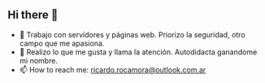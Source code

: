 ## Hi there 👋

- 🔭 Trabajo con servidores y páginas web. Priorizo la seguridad, otro campo que me apasiona.
- 💪 Realizo lo que me gusta y llama la atención. Autodidacta ganandome mi nombre. 
- 📫 How to reach me: ricardo.rocamora@outlook.com.ar

<!--
**ricaguroc/ricaguroc** is a ✨ _special_ ✨ repository because its `README.md` (this file) appears on your GitHub profile.

Here are some ideas to get you started:

- 🔭 I’m currently working on ...
- 🌱 I’m currently learning ...
- 👯 I’m looking to collaborate on ...
- 🤔 I’m looking for help with ...
- 💬 Ask me about ...
- 📫 How to reach me: ...
- 😄 Pronouns: ...
- ⚡ Fun fact: ...
-->
